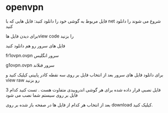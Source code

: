 # openvpn
فایل مربوط به گوشی خود را دانلود کنید:
فایل هایی که با net شروع می شوند را دانلود کنید

برای دیدن فایل هاview code را بزنید
 
 فایل های سرور رو هم دانلود کنید
 
 fr1ovpn.ovpn سرور انگلیس
 
 g1ovpn.ovpn سرور فنلاند
 
 برای دانلود فایل های سرور بعد از انتخاب فایل بر روی سه نقطه کادر پایینی کیلیک کنید و view raw رو بزنید 

 3 فایل نصبی قرار داده شده برای هر گوشی اندروییدی متفاوت هست . تست کنید کدام فایل بر روی سیستم شما نصب می شود

بعد از انتخاب هر کدام از فایل ها در صفحه باز شده بر روی download کیلیک کنید.
